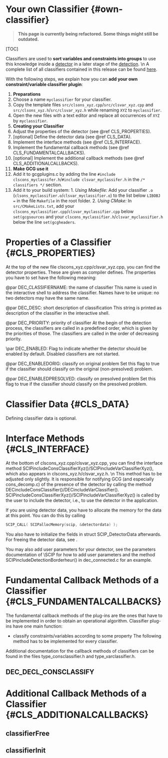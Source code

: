 # Your own Classifier {#own-classifier}
> **This page is currently being refactored. Some things might still be outdated.**

[TOC]

Classifiers are used to **sort variables and constraints into groups** to use this knowledge
inside a [detector](#detectors) in a later stage of the [detection](#detection-process).
\n
A complete list of all classifiers contained in this release can be found [here](#classifiers).

With the following steps, we explain how you can **add your own constraint/variable classifier plugin**:
1. **Preparations**
  1. Choose a name `myclassifier` for your classifier.
  2. Copy the template files `src/clsons_xyz.cpp`/`src/clsvar_xyz.cpp` and `src/clsons_xyz.h`/`src/clsvar_xyz.h`
   while renaming `XYZ` to `myclassifier`.
  3. Open the new files with a text editor and replace all occurrences of `XYZ` by `myclassifier`.
2. **Creating your Classifier**
  1. Adjust the properties of the detector (see @ref CLS_PROPERTIES).
  2. [optional] Define the detector data (see @ref CLS_DATA).
  3. Implement the interface methods (see @ref CLS_INTERFACE).
  4. Implement the fundamental callback methods (see @ref CLS_FUNDAMENTALCALLBACKS).
  5. [optional] Implement the additional callback methods (see @ref CLS_ADDITIONALCALLBACKS).
3. **Make GCG use it**
  1. Add it to gcgplugins.c by adding the line `#include clscons_myclassifer.h`/`#include clsvar_myclassifer.h` in the `/* classifiers */` section.
  2. Add it to your build system:
    1. _Using Makefile:_ Add your classifier `.o` (`clsons_myclassifier.o`/`clsvar_myclassifier.o`) to the list below `LIBOBJ =` in the file `Makefile` in the root folder.
    2. _Using CMake:_ In `src/CMakeLists.txt`, add your `clscons_myclassifier.cpp`/`clsvar_myclassifier.cpp` below `set(gcgsources` and your
   `clscons_myclassifier.h`/`clsvar_myclassifier.h` below the line `set(gcgheaders`.

# Properties of a Classifier {#CLS_PROPERTIES}

At the top of the new file clscons_xyz.cpp/clsvar_xyz.cpp, you can find the detector properties.
These are given as compiler defines.
The properties you have to set have the following meaning:

@par DEC_CLASSIFIERNAME: the name of classifier
This name is used in the interactive shell to address the classifier. Names have to be unique: no two detectors may have the same name.

@par DEC_DESC: short description of classification
This string is printed as description of the classifier in the interactive shell.

@par DEC_PRIORITY: priority of classifier
At the begin of the detection process, the classifiers are called in a predefined order, which is given by the priorities of those. The classifiers are called in the order of decreasing priority.

\par DEC_ENABLED: Flag to indicate whether the detector should be enabled by default.
Disabled classifiers are not started.

@par DEC_ENABLEDORIG: classify on original problem
Set this flag to true if the classifier should classify on the original (non-presolved) problem.

@par DEC_ENABLEDPRESOLVED: classify on presolved problem
Set this flag to true if the classifier should classify on the presolved problem.

# Classifier Data {#CLS_DATA}

Defining classifier data is optional.

# Interface Methods {#CLS_INTERFACE}
At the bottom of clscons_xyz.cpp/clsvar_xyz.cpp, you can find the interface method SCIPincludeConsClassifierXyz()/SCIPincludeVarClassifierXyz(),
which also appears in clscons_xyz.h/clsvar_xyz.h.
\n
This method has to be adjusted only slightly.
It is responsible for notifying GCG (and especially cons_decomp.c) of the presence of the detector by calling the method
DECincludeConsClassifier()/DECincludeVarClassifier().
SCIPincludeConsClassifierXyz()/SCIPincludeVarClassifierXyz() is called by the user to include the detector,
i.e., to use the detector in the application.

If you are using detector data, you have to allocate the memory for the data at this point.
You can do this by calling
```C
SCIP_CALL( SCIPallocMemory(scip, &detectordata) );
```
You also have to initialize the fields in struct SCIP_DetectorData afterwards. For freeing the
detector data, see .

You may also add user parameters for your detector, see the parameters documentation of \SCIP for how to add user parameters and
the method SCIPincludeDetectionBorderheur() in dec_connected.c for an example.


# Fundamental Callback Methods of a Classifier {#CLS_FUNDAMENTALCALLBACKS}
The fundamental callback methods of the plug-ins are the ones that have to be implemented in order to obtain
an operational algorithm. Classifier plug-ins have one main function:
 * classify constraints/variables according to some property
The following method has to be implemented for every classifier.

Additional documentation for the callback methods of classifiers can be found in the
files type_consclassifier.h and type_varclassifier.h.
## DEC_DECL_CONSCLASSIFY


# Additional Callback Methods of a Classifier {#CLS_ADDITIONALCALLBACKS}

## classifierFree
## classifierInit
